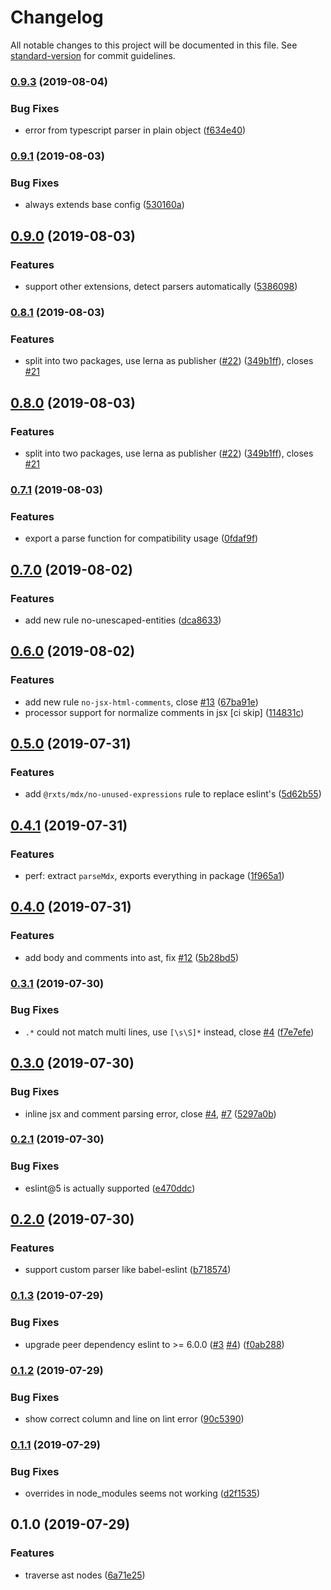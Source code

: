 # Changelog

All notable changes to this project will be documented in this file. See [standard-version](https://github.com/conventional-changelog/standard-version) for commit guidelines.

### [0.9.3](https://github.com/rx-ts/eslint-plugin-mdx/compare/v0.9.1...v0.9.3) (2019-08-04)


### Bug Fixes

* error from typescript parser in plain object ([f634e40](https://github.com/rx-ts/eslint-plugin-mdx/commit/f634e40))

### [0.9.1](https://github.com/rx-ts/eslint-plugin-mdx/compare/v0.9.0...v0.9.1) (2019-08-03)


### Bug Fixes

* always extends base config ([530160a](https://github.com/rx-ts/eslint-plugin-mdx/commit/530160a))

## [0.9.0](https://github.com/rx-ts/eslint-plugin-mdx/compare/v0.8.1...v0.9.0) (2019-08-03)


### Features

* support other extensions, detect parsers automatically ([5386098](https://github.com/rx-ts/eslint-plugin-mdx/commit/5386098))

### [0.8.1](https://github.com/rx-ts/eslint-plugin-mdx/compare/v0.7.1...v0.8.1) (2019-08-03)


### Features

* split into two packages, use lerna as publisher ([#22](https://github.com/rx-ts/eslint-plugin-mdx/issues/22)) ([349b1ff](https://github.com/rx-ts/eslint-plugin-mdx/commit/349b1ff)), closes [#21](https://github.com/rx-ts/eslint-plugin-mdx/issues/21)

## [0.8.0](https://github.com/rx-ts/eslint-plugin-mdx/compare/v0.7.1...v0.8.0) (2019-08-03)


### Features

* split into two packages, use lerna as publisher ([#22](https://github.com/rx-ts/eslint-plugin-mdx/issues/22)) ([349b1ff](https://github.com/rx-ts/eslint-plugin-mdx/commit/349b1ff)), closes [#21](https://github.com/rx-ts/eslint-plugin-mdx/issues/21)

### [0.7.1](https://github.com/rx-ts/eslint-plugin-mdx/compare/v0.7.0...v0.7.1) (2019-08-03)


### Features

* export a parse function for compatibility usage ([0fdaf9f](https://github.com/rx-ts/eslint-plugin-mdx/commit/0fdaf9f))

## [0.7.0](https://github.com/rx-ts/eslint-plugin-mdx/compare/v0.6.0...v0.7.0) (2019-08-02)


### Features

* add new rule no-unescaped-entities ([dca8633](https://github.com/rx-ts/eslint-plugin-mdx/commit/dca8633))

## [0.6.0](https://github.com/rx-ts/eslint-plugin-mdx/compare/v0.5.0...v0.6.0) (2019-08-02)


### Features

* add new rule `no-jsx-html-comments`, close [#13](https://github.com/rx-ts/eslint-plugin-mdx/issues/13) ([67ba91e](https://github.com/rx-ts/eslint-plugin-mdx/commit/67ba91e))
* processor support for normalize comments in jsx [ci skip] ([114831c](https://github.com/rx-ts/eslint-plugin-mdx/commit/114831c))

## [0.5.0](https://github.com/rx-ts/eslint-plugin-mdx/compare/v0.4.1...v0.5.0) (2019-07-31)


### Features

* add `@rxts/mdx/no-unused-expressions` rule to replace eslint's ([5d62b55](https://github.com/rx-ts/eslint-plugin-mdx/commit/5d62b55))

## [0.4.1](https://github.com/rx-ts/eslint-plugin-mdx/compare/v0.4.0...v0.4.1) (2019-07-31)


### Features

* perf: extract `parseMdx`, exports everything in package ([1f965a1](https://github.com/rx-ts/eslint-plugin-mdx/commit/1f965a1))

## [0.4.0](https://github.com/rx-ts/eslint-plugin-mdx/compare/v0.3.1...v0.4.0) (2019-07-31)


### Features

* add body and comments into ast, fix [#12](https://github.com/rx-ts/eslint-plugin-mdx/issues/12) ([5b28bd5](https://github.com/rx-ts/eslint-plugin-mdx/commit/5b28bd5))

### [0.3.1](https://github.com/rx-ts/eslint-plugin-mdx/compare/v0.3.0...v0.3.1) (2019-07-30)


### Bug Fixes

* `.*` could not match multi lines, use `[\s\S]*` instead, close [#4](https://github.com/rx-ts/eslint-plugin-mdx/issues/4) ([f7e7efe](https://github.com/rx-ts/eslint-plugin-mdx/commit/f7e7efe))

## [0.3.0](https://github.com/rx-ts/eslint-plugin-mdx/compare/v0.2.1...v0.3.0) (2019-07-30)


### Bug Fixes

* inline jsx and comment parsing error, close [#4](https://github.com/rx-ts/eslint-plugin-mdx/issues/4), [#7](https://github.com/rx-ts/eslint-plugin-mdx/issues/7) ([5297a0b](https://github.com/rx-ts/eslint-plugin-mdx/commit/5297a0b))

### [0.2.1](https://github.com/rx-ts/eslint-plugin-mdx/compare/v0.2.0...v0.2.1) (2019-07-30)


### Bug Fixes

* eslint@5 is actually supported ([e470ddc](https://github.com/rx-ts/eslint-plugin-mdx/commit/e470ddc))

## [0.2.0](https://github.com/rx-ts/eslint-plugin-mdx/compare/v0.1.3...v0.2.0) (2019-07-30)


### Features

* support custom parser like babel-eslint ([b718574](https://github.com/rx-ts/eslint-plugin-mdx/commit/b718574))

### [0.1.3](https://github.com/rx-ts/eslint-plugin-mdx/compare/v0.1.2...v0.1.3) (2019-07-29)


### Bug Fixes

* upgrade peer dependency eslint to >= 6.0.0 ([#3](https://github.com/rx-ts/eslint-plugin-mdx/issues/3) [#4](https://github.com/rx-ts/eslint-plugin-mdx/issues/4)) ([f0ab288](https://github.com/rx-ts/eslint-plugin-mdx/commit/f0ab288))

### [0.1.2](https://github.com/rx-ts/eslint-plugin-mdx/compare/v0.1.1...v0.1.2) (2019-07-29)


### Bug Fixes

* show correct column and line on lint error ([90c5390](https://github.com/rx-ts/eslint-plugin-mdx/commit/90c5390))

### [0.1.1](https://github.com/rx-ts/eslint-plugin-mdx/compare/v0.1.0...v0.1.1) (2019-07-29)


### Bug Fixes

* overrides in node_modules seems not working ([d2f1535](https://github.com/rx-ts/eslint-plugin-mdx/commit/d2f1535))

## 0.1.0 (2019-07-29)


### Features

* traverse ast nodes ([6a71e25](https://github.com/rx-ts/eslint-plugin-mdx/commit/6a71e25))
